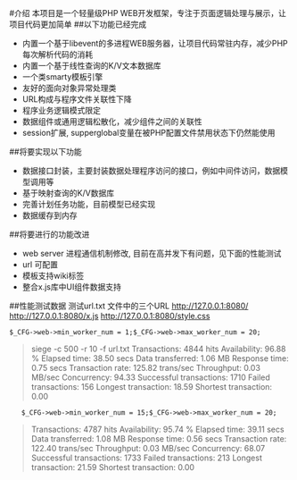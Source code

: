 #介绍
本项目是一个轻量级PHP WEB开发框架，专注于页面逻辑处理与展示，让项目代码更加简单
##以下功能已经完成
  * 内置一个基于libevent的多进程WEB服务器，让项目代码常驻内存，减少PHP每次解析代码的消耗
  * 内置一个基于线性查询的K/V文本数据库
  * 一个类smarty模板引擎
  * 友好的面向对象异常处理类
  * URL构成与程序文件关联性下降
  * 程序业务逻辑模式限定
  * 数据组件或通用逻辑松散化，减少组件之间的关联性
  * session扩展, supperglobal变量在被PHP配置文件禁用状态下仍然能使用

##将要实现以下功能
  * 数据接口封装，主要封装数据处理程序访问的接口，例如中间件访问，数据模型调用等
  * 基于映射查询的K/V数据库
  * 完善计划任务功能，目前模型已经实现
  * 数据缓存到内存

##将要进行的功能改进
  * web server 进程通信机制修改, 目前在高并发下有问题，见下面的性能测试
  * url 可配置
  * 模板支持wiki标签
  * 整合x.js库中UI组件数据支持

##性能测试数据
测试url.txt 文件中的三个URL
    http://127.0.0.1:8080/
    http://127.0.0.1:8080/x.js
    http://127.0.0.1:8080/style.css  


`$_CFG->web->min_worker_num = 1;$_CFG->web->max_worker_num = 20;`

>   siege -c 500 -r 10 -f url.txt
>    Transactions:               4844 hits
>   Availability:              96.88 %
>   Elapsed time:              38.50 secs
>   Data transferred:           1.06 MB
>   Response time:              0.75 secs
>   Transaction rate:         125.82 trans/sec
>    Throughput:             0.03 MB/sec
>    Concurrency:               94.33
>   Successful transactions:        1710
>   Failed transactions:             156
>    Longest transaction:           18.59
>   Shortest transaction:           0.00


`   $_CFG->web->min_worker_num = 15;$_CFG->web->max_worker_num = 20;`
>   Transactions:               4787 hits
>   Availability:              95.74 %
>   Elapsed time:              39.11 secs
>   Data transferred:           1.08 MB
>   Response time:              0.56 secs
>   Transaction rate:         122.40 trans/sec
>   Throughput:             0.03 MB/sec
>   Concurrency:               68.07
>   Successful transactions:        1733
>   Failed transactions:             213
>   Longest transaction:           21.59
>   Shortest transaction:           0.00
